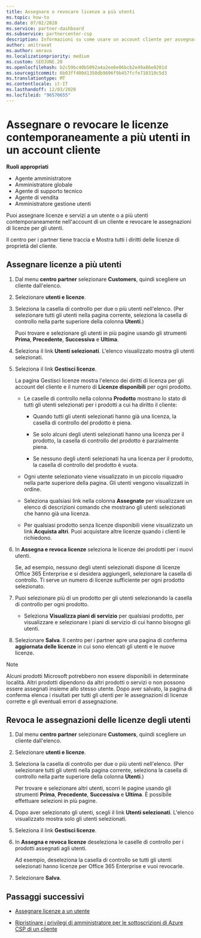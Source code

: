 ```yaml
---
title: Assegnare o revocare licenze a più utenti
ms.topic: how-to
ms.date: 07/02/2020
ms.service: partner-dashboard
ms.subservice: partnercenter-csp
description: Informazioni su come usare un account cliente per assegnare o revocare licenze e servizi a un utente o a più utenti contemporaneamente.
author: amitravat
ms.author: amrava
ms.localizationpriority: medium
ms.custom: SEOJUNE.20
ms.openlocfilehash: b2c59bc40b5092a4a2ee6e06bcb2e49a86e0201d
ms.sourcegitcommit: 6b03ff400d1350db9696f9b457fcfe710310c5d3
ms.translationtype: MT
ms.contentlocale: it-IT
ms.lasthandoff: 12/03/2020
ms.locfileid: "96570655"
---
```

# <a name="assign-or-revoke-licenses-at-the-same-time-to-multiple-users-in-a-customer-account"></a>Assegnare o revocare le licenze contemporaneamente a più utenti in un account cliente

**Ruoli appropriati**

- Agente amministratore
- Amministratore globale
- Agente di supporto tecnico
- Agente di vendita
- Amministratore gestione utenti

Puoi assegnare licenze e servizi a un utente o a più utenti contemporaneamente nell'account di un cliente e revocare le assegnazioni di licenze per gli utenti.

Il centro per i partner tiene traccia e Mostra tutti i diritti delle licenze di proprietà del cliente.

## <a name="assign-licenses-to-multiple-users"></a>Assegnare licenze a più utenti

1. Dal menu **centro partner** selezionare **Customers**, quindi scegliere un cliente dall'elenco.

2. Selezionare **utenti e licenze**.

3. Seleziona la casella di controllo per due o più utenti nell'elenco. (Per selezionare tutti gli utenti nella pagina corrente, seleziona la casella di controllo nella parte superiore della colonna **Utenti**.)

    Puoi trovare e selezionare gli utenti in più pagine usando gli strumenti **Prima**, **Precedente**, **Successiva** e **Ultima**.

4. Seleziona il link **Utenti selezionati**. L'elenco visualizzato mostra gli utenti selezionati.

5. Seleziona il link **Gestisci licenze**.

    La pagina Gestisci licenze mostra l'elenco dei diritti di licenza per gli account del cliente e il numero di **Licenze disponibili** per ogni prodotto.

    - Le caselle di controllo nella colonna **Prodotto** mostrano lo stato di tutti gli utenti selezionati per i prodotti a cui ha diritto il cliente:

       - Quando tutti gli utenti selezionati hanno già una licenza, la casella di controllo del prodotto è piena.

       - Se solo alcuni degli utenti selezionati hanno una licenza per il prodotto, la casella di controllo del prodotto è parzialmente piena.

       - Se nessuno degli utenti selezionati ha una licenza per il prodotto, la casella di controllo del prodotto è vuota.

    - Ogni utente selezionato viene visualizzato in un piccolo riquadro nella parte superiore della pagina. Gli utenti vengono visualizzati in ordine.

    - Seleziona qualsiasi link nella colonna **Assegnate** per visualizzare un elenco di descrizioni comando che mostrano gli utenti selezionati che hanno già una licenza.

    - Per qualsiasi prodotto senza licenze disponibili viene visualizzato un link **Acquista altri**. Puoi acquistare altre licenze quando i clienti le richiedono.

6. In **Assegna e revoca licenze** seleziona le licenze dei prodotti per i nuovi utenti. 

   Se, ad esempio, nessuno degli utenti selezionati dispone di licenze Office 365 Enterprise e si desidera aggiungerli, selezionare la casella di controllo. Ti serve un numero di licenze sufficiente per ogni prodotto selezionato.

7. Puoi selezionare più di un prodotto per gli utenti selezionando la casella di controllo per ogni prodotto.
    -   Seleziona **Visualizza piani di servizio** per qualsiasi prodotto, per visualizzare e selezionare i piani di servizio di cui hanno bisogno gli utenti.

8. Selezionare **Salva**. Il centro per i partner apre una pagina di conferma **aggiornata delle licenze** in cui sono elencati gli utenti e le nuove licenze.

>[!NOTE]
>Alcuni prodotti Microsoft potrebbero non essere disponibili in determinate località. Altri prodotti dipendono da altri prodotti o servizi o non possono essere assegnati insieme allo stesso utente. Dopo aver salvato, la pagina di conferma elenca i risultati per tutti gli utenti per le assegnazioni di licenze corrette e gli eventuali errori d assegnazione.

## <a name="revoke-users-license-assignments"></a>Revoca le assegnazioni delle licenze degli utenti

1. Dal menu **centro partner** selezionare **Customers**, quindi scegliere un cliente dall'elenco.

2. Selezionare **utenti e licenze**.

3. Seleziona la casella di controllo per due o più utenti nell'elenco. (Per selezionare tutti gli utenti nella pagina corrente, seleziona la casella di controllo nella parte superiore della colonna **Utenti**.)

    Per trovare e selezionare altri utenti, scorri le pagine usando gli strumenti **Prima**, **Precedente**, **Successiva** e **Ultima**. È possibile effettuare selezioni in più pagine.

4. Dopo aver selezionato gli utenti, scegli il link **Utenti selezionati**. L'elenco visualizzato mostra solo gli utenti selezionati.

5. Seleziona il link **Gestisci licenze**.

6. In **Assegna e revoca licenze** deseleziona le caselle di controllo per i prodotti assegnati agli utenti.

   Ad esempio, deseleziona la casella di controllo se tutti gli utenti selezionati hanno licenze per Office 365 Enterprise e vuoi revocarle.

7. Selezionare **Salva**.

## <a name="next-steps"></a>Passaggi successivi

- [Assegnare licenze a un utente](assign-licenses-to-users.md)

- [Ripristinare i privilegi di amministratore per le sottoscrizioni di Azure CSP di un cliente](revoke-reinstate-csp.md)
